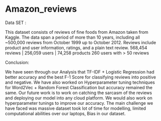 # Amazon_reviews

Data SET :

This dataset consists of reviews of fine foods from Amazon taken from Kaggle. 
The data span a period of more than 10 years, including all ~500,000 reviews from October 1999 up to October 2012. 
Reviews include product and user information, ratings, and a plain text review. 
568,454 reviews  |  256,059 users  |  74,258 products
260 users with > 50 reviews



Conclusion:

We have seen through our Analysis that TF-IDF + Logistic Regression had better accuracy and the best F-1 Score for classifying reviews into positive and negative. 
We have also worked on Hyperparameter tuning techniques for Word2Vec + Random Forest Classification but accuracy remained the same.
Our future work is to work on catching the sarcasm of the reviews and deploying our model into any cloud platform.
We would also work on hyperparameter tunings to improve our accuracy.
The main challenge we have faced was massive dataset took lot of time for modelling, limited computational abilities over our laptops, Bias in our dataset.

